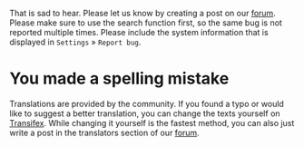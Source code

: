 That is sad to hear. Please let us know by creating a post on our [forum](https://forum.antennapod.org/).
Please make sure to use the search function first, so the same bug is not
reported multiple times. Please include the system information that is displayed
in `Settings` » `Report bug`.

# You made a spelling mistake

Translations are provided by the community. If you found a typo or would like to
suggest a better translation, you can change the texts yourself on [Transifex](https://www.transifex.com/antennapod/antennapod/).
While changing it yourself is the fastest method, you can also just write a post
in the translators section of our [forum](https://forum.antennapod.org/).
